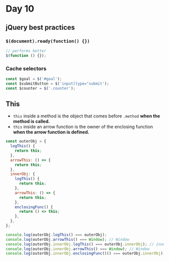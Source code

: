 # Day 10

## jQuery best practices

### `$(document).ready(function() {})`

```js
// performs better
$(function () {});
```

### Cache selectors

```js
const $goal = $('#goal');
const $submitButton = $('input[type="submit');
const $counter = $('.counter');
```

## This

- `this` inside a method is the object that comes before `.method` **when the method is called.**
- `this` inside an arrow function is the owner of the enclosing function **when the arrow function is defined.**

```js
const outerObj = {
  logThis() {
    return this;
  },
  arrowThis: () => {
    return this;
  },
  innerObj: {
    logThis() {
      return this;
    },
    arrowThis: () => {
      return this;
    },
    enclosingFunc() {
      return () => this;
    },
  },
};

console.log(outerObj.logThis() === outerObj);
console.log(outerObj.arrowThis() === Window); // Window
console.log(outerObj.innerObj.logThis() === outerObj.innerObj); // innerObj
console.log(outerObj.innerObj.arrowThis() === Window); // Window
console.log(outerObj.innerObj.enclosingFunc()() === outerObj.innerObj); // innerObj
```
